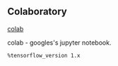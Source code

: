 Colaboratory
-

[colab](https://colab.research.google.com/)

colab - googles's jupyter notebook.

````sh
%tensorflow_version 1.x
````
